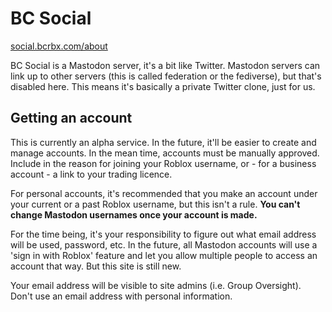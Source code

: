 # BC Social

<p class="lead-text">
<a href="https://social.bcrbx.com/about" target="_blank">social.bcrbx.com/about</a>
</p>

BC Social is a Mastodon server, it's a bit like Twitter. Mastodon servers can link up to other servers (this is called federation or the fediverse), but that's disabled here. This means it's basically a private Twitter clone, just for us.

## Getting an account

This is currently an alpha service. In the future, it'll be easier to create and manage accounts. In the mean time, accounts must be manually approved. Include in the reason for joining your Roblox username, or - for a business account - a link to your trading licence.

For personal accounts, it's recommended that you make an account under your current or a past Roblox username, but this isn't a rule. **You can't change Mastodon usernames once your account is made.**

For the time being, it's your responsibility to figure out what email address will be used, password, etc. In the future, all Mastodon accounts will use a 'sign in with Roblox' feature and let you allow multiple people to access an account that way. But this site is still new.

Your email address will be visible to site admins (i.e. Group Oversight). Don't use an email address with personal information.
